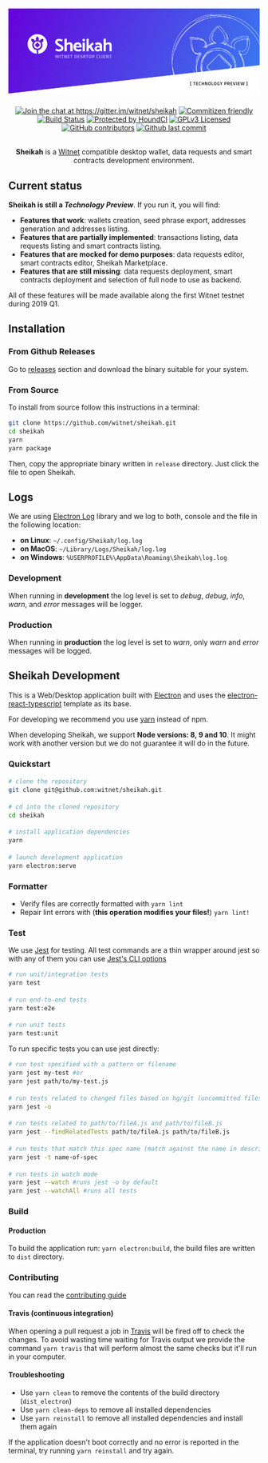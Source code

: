 <div align="center">
    <h1><img src="https://raw.githubusercontent.com/witnet/sheikah/master/.github/header.png" alt="Sheikah"/></a></h1>
    <a href="https://gitter.im/witnet/sheikah?utm_source=badge&utm_medium=badge&utm_campaign=pr-badge&utm_content=badge"><img src="https://badges.gitter.im/witnet/sheikah.svg" alt="Join the chat at https://gitter.im/witnet/sheikah" /></a>
    <a href="http://commitizen.github.io/cz-cli/"><img src="https://img.shields.io/badge/commitizen-friendly-brightgreen.svg" alt="Commitizen friendly" /></a>
    <a href="https://travis-ci.com/witnet/sheikah"><img src="https://travis-ci.com/witnet/sheikah.svg?branch=master" alt="Build Status" /></a>
    <a href="https://houndci.com"><img src="https://img.shields.io/badge/code_quality-houndci-a873d1.svg" alt="Protected by HoundCI" /></a>
    <a href="https://github.com/witnet/sheikah/blob/master/LICENSE"><img src="https://img.shields.io/github/license/witnet/sheikah.svg" alt="GPLv3 Licensed" /></a>
    <a href="https://github.com/witnet/sheikah/graphs/contributors"><img src="https://img.shields.io/github/contributors/witnet/sheikah.svg" alt="GitHub contributors" /></a>
    <a href="https://github.com/witnet/sheikah/commits/master"><img src="https://img.shields.io/github/last-commit/witnet/sheikah.svg" alt="Github last commit" /></a>
    <br /><br />
    <p><strong>Sheikah</strong> is a <a href="https://witnet.io/">Witnet</a> compatible desktop wallet, data requests and smart contracts development environment.</p>
</div>

## Current status
**Sheikah is still a *Technology Preview***. If you run it, you will find:

- **Features that work**: wallets creation, seed phrase export, addresses generation and addresses listing.
- **Features that are partially implemented**: transactions listing, data requests listing and smart contracts listing.
- **Features that are mocked for demo purposes**: data requests editor, smart contracts editor, Sheikah Marketplace.
- **Features that are still missing**: data requests deployment, smart contracts deployment and selection of full node to use as backend.

All of these features will be made available along the first Witnet testnet during 2019 Q1.

## Installation

### From Github Releases

Go to [releases](https://github.com/witnet/sheikah/releases) section and download the binary suitable for your system.

### From Source

To install from source follow this instructions in a terminal:

``` bash
git clone https://github.com/witnet/sheikah.git
cd sheikah
yarn
yarn package
```

Then, copy the appropriate binary written in `release` directory. Just click the file to open Sheikah.

## Logs

We are using [Electron Log](https://github.com/megahertz/electron-log/) library and we log to both, console and the file in the following location:

* **on Linux**: `~/.config/Sheikah/log.log`
* **on MacOS**: `~/Library/Logs/Sheikah/log.log`
* **on Windows**: `%USERPROFILE%\AppData\Roaming\Sheikah\log.log`

### Development

When running in **development** the log level is set to *debug*, *debug*, *info*, *warn*, and *error* messages will be logger.

### Production

When running in **production** the log level is set to *warn*, only *warn* and *error* messages will be logged.

## Sheikah Development

This is a Web/Desktop application built with [Electron](https://electronjs.org/) and uses the [electron-react-typescript](https://github.com/iRath96/electron-react-typescript-boilerplate) template as its base.

For developing we recommend you use [yarn](https://yarnpkg.com/en/) instead of npm.

When developing Sheikah, we support **Node versions: 8, 9 and 10**. It might work with another version but we do not guarantee it will do in the future.

### Quickstart

``` bash
# clone the repository
git clone git@github.com:witnet/sheikah.git

# cd into the cloned repository
cd sheikah

# install application dependencies
yarn

# launch development application
yarn electron:serve
```

### Formatter

* Verify files are correctly formatted with `yarn lint`
* Repair lint errors with (**this operation modifies your files!**) `yarn lint!`

### Test

We use [Jest](https://facebook.github.io/jest/) for testing. All test commands are a thin wrapper around jest so with any of them you can use [Jest's CLI options](https://facebook.github.io/jest/docs/en/cli.html)

``` bash
# run unit/integration tests
yarn test

# run end-to-end tests
yarn test:e2e

# run unit tests 
yarn test:unit
```

To run specific tests you can use jest directly:

``` bash
# run test specified with a pattern or filename
yarn jest my-test #or
yarn jest path/to/my-test.js

# run tests related to changed files based on hg/git (uncommitted files)
yarn jest -o

# run tests related to path/to/fileA.js and path/to/fileB.js
yarn jest --findRelatedTests path/to/fileA.js path/to/fileB.js

# run tests that match this spec name (match against the name in describe or test, basically).
yarn jest -t name-of-spec

# run tests in watch mode
yarn jest --watch #runs jest -o by default
yarn jest --watchAll #runs all tests
```

### Build

#### Production

To build the application run: `yarn electron:build`, the build files are written to `dist` directory.

### Contributing

You can read the [contributing guide](https://github.com/witnet/sheikah/blob/master/.github/CONTRIBUTING.md)

#### Travis (continuous integration)

When opening a pull request a job in [Travis](https://travis-ci.com/) will be fired off to check the changes. To avoid wasting time waiting for Travis output we provide the command `yarn travis` that will perform almost the same checks but it'll run in your computer.

#### Troubleshooting

* Use `yarn clean` to remove the contents of the build directory (`dist_electron`)
* Use `yarn clean-deps` to remove all installed dependencies
* Use `yarn reinstall` to remove all installed dependencies and install them again

If the application doesn't boot correctly and no error is reported in the terminal, try running `yarn reinstall` and try again.
